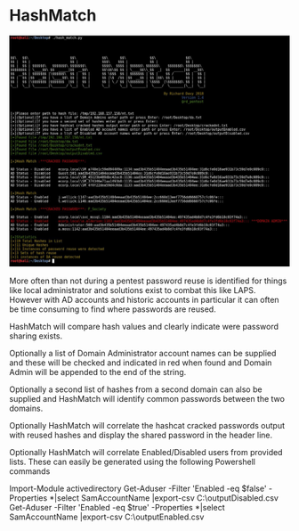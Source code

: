 # HashMatch

![HashMatch](https://github.com/rmdavy/hashmatch/blob/master/hash_match1.JPG)

More often than not during a pentest password reuse is identified for things like local administrator and solutions exist to combat this like LAPS. However with AD accounts and historic accounts in particular it can often be time consuming to find where passwords are reused.

HashMatch will compare hash values and clearly indicate were password sharing exists. 

Optionally a list of Domain Administrator account names can be supplied and these will be checked and indicated in red when found and Domain Admin will be appended to the end of the string.

Optionally a second list of hashes from a second domain can also be supplied and HashMatch will identify common passwords between the two domains.

Optionally HashMatch will correlate the hashcat cracked passwords output with reused hashes and display the shared password in the header line.

Optionally HashMatch will correlate Enabled/Disabled users from provided lists.
These can easily be generated using the following Powershell commands

Import-Module activedirectory
Get-Aduser -Filter 'Enabled -eq $false' -Properties *|select SamAccountName |export-csv C:\outputDisabled.csv  
Get-Aduser -Filter 'Enabled -eq $true' -Properties *|select SamAccountName  |export-csv C:\outputEnabled.csv  
